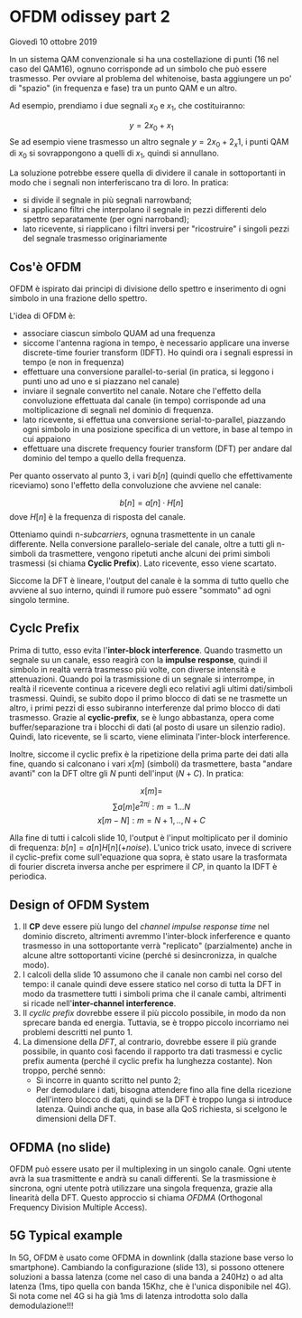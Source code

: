 # OFDM odissey part 2
Giovedì 10 ottobre 2019

In un sistema QAM convenzionale si ha una costellazione di punti (16 nel caso del QAM16), ognuno corrisponde ad un simbolo che può essere trasmesso. Per ovviare al problema del whitenoise, basta aggiungere un po' di "spazio" (in frequenza e fase) tra un punto QAM e un altro.

Ad esempio, prendiamo i due segnali $x_0$ e $x_1$, che costituiranno:

$$ y = 2x_0 + x_1 $$
Se ad esempio viene trasmesso un altro segnale $y = 2x_0+2_x1$, i punti QAM di $x_0$ si sovrappongono a quelli di $x_1$, quindi si annullano.

La soluzione potrebbe essere quella di dividere il canale in sottoportanti in modo che i segnali non interferiscano tra di loro.
In pratica:
* si divide il segnale in più segnali narrowband;
* si applicano filtri che interpolano il segnale in pezzi differenti delo spettro separatamente (per ogni narroband);
* lato ricevente, si riapplicano i filtri inversi per "ricostruire" i singoli pezzi del segnale trasmesso originariamente

## Cos'è OFDM
OFDM è ispirato dai principi di divisione dello spettro e inserimento di ogni simbolo in una frazione dello spettro. 

L'idea di OFDM è:
* associare ciascun simbolo QUAM ad una frequenza
* siccome l'antenna ragiona in tempo, è necessario applicare una inverse discrete-time fourier transform (IDFT). Ho quindi ora i segnali espressi in tempo (e non in frequenza)
* effettuare una conversione parallel-to-serial (in pratica, si leggono i punti uno ad uno e si piazzano nel canale)
* inviare il segnale convertito nel canale. Notare che l'effetto della convoluzione effettuata dal canale (in tempo) corrisponde ad una moltiplicazione di segnali nel dominio di frequenza.
* lato ricevente, si effettua una conversione serial-to-parallel, piazzando ogni simbolo in una posizione specifica di un vettore, in base al tempo in cui appaiono
* effettuare una discrete frequency fourier transform (DFT) per andare dal dominio del tempo a quello della frequenza.

Per quanto osservato al punto 3, i vari $b[n]$ (quindi quello che effettivamente riceviamo) sono l'effetto della convoluzione che avviene nel canale:

$$ b[n] = a[n]\cdot H[n] $$
dove $H[n]$ è la frequenza di risposta del canale.

Otteniamo quindi n-*subcarriers*, ognuna trasmettente in un canale differente. Nella conversione parallelo-seriale del canale, oltre a tutti gli n-simboli da trasmettere, vengono ripetuti anche alcuni dei primi simboli trasmessi (si chiama __Cyclic Prefix__). Lato ricevente, esso viene scartato.

Siccome la DFT è lineare, l'output del canale è la somma di tutto quello che avviene al suo interno, quindi il rumore può essere "sommato" ad ogni singolo termine.

## Cyclc Prefix
Prima di tutto, esso evita l'__inter-block interference__. Quando trasmetto un segnale su un canale, esso reagirà con la __impulse response__, quindi il simbolo in realtà verrà trasmesso più volte, con diverse intensità e attenuazioni. Quando poi la trasmissione di un segnale si interrompe, in realtà il ricevente continua a ricevere degli eco relativi agli ultimi dati/simboli trasmessi. Quindi, se subito dopo il primo blocco di dati se ne trasmette un altro, i primi pezzi di esso subiranno interferenze dal primo blocco di dati trasmesso. Grazie al __cyclic-prefix__, se è lungo abbastanza, opera come buffer/separazione tra i blocchi di dati (al posto di usare un silenzio radio). Quindi, lato ricevente, se li scarto, viene eliminata l'inter-block interference.

Inoltre, siccome il cyclic prefix è la ripetizione della prima parte dei dati alla fine, quando si calconano i vari $x[m]$ (simboli) da trasmettere, basta "andare avanti" con la DFT oltre gli $N$ punti dell'input ($N+C$).  In pratica:

$$ x[m] = $$
$$ \sum a[m]e^{2\pi j} : m = 1...N$$
$$ x[m-N] : m = N+1,..,N+C $$

Alla fine di tutti i calcoli slide 10, l'output è l'input moltiplicato per il dominio di frequenza: $b[n] = a[n]H[n] (+ noise)$. L'unico trick usato, invece di scrivere il cyclic-prefix come sull'equazione qua sopra, è stato usare la trasformata di fourier discreta inversa anche per esprimere il *CP*, in quanto la IDFT è periodica.

## Design of OFDM System
1. Il __CP__ deve essere più lungo del _channel impulse response time_ nel dominio discreto, altrimenti avremmo l'inter-block inferference e quanto trasmesso in una sottoportante verrà "replicato" (parzialmente) anche in alcune altre sottoportanti vicine (perché si desincronizza, in qualche modo).
2. I calcoli della slide 10 assumono che il canale non cambi nel corso del tempo: il canale quindi deve essere statico nel corso di tutta la DFT in modo da trasmettere tutti i simboli prima che il canale cambi, altrimenti si ricade nell'__inter-channel interference__.
3. Il *cyclic prefix* dovrebbe essere il più piccolo possibile, in modo da non sprecare banda ed energia. Tuttavia, se è troppo piccolo incorriamo nei problemi descritti nel punto 1.
4. La dimensione della *DFT*, al contrario, dovrebbe essere il più grande possibile, in quanto così facendo il rapporto tra dati trasmessi e cyclic prefix aumenta (perché il cyclic prefix ha lunghezza costante). Non troppo, perché sennò:
    * Si incorre in quanto scritto nel punto 2;
    * Per demodulare i dati, bisogna attendere fino alla fine della ricezione dell'intero blocco di dati, quindi se la DFT è troppo lunga si introduce latenza. Quindi anche qua, in base alla QoS richiesta, si scelgono le dimensioni della DFT.

## OFDMA (no slide)
OFDM può essere usato per il multiplexing in un singolo canale. Ogni utente avrà la sua trasmittente e andrà su canali differenti. Se la trasmissione è sincrona, ogni utente potrà utilizzare una singola frequenza, grazie alla linearità della DFT. Questo approccio si chiama *OFDMA* (Orthogonal Frequency Division Multiple Access).

## 5G Typical example
In 5G, OFDM è usato come OFDMA in downlink (dalla stazione base verso lo smartphone).
Cambiando la configurazione (slide 13), si possono ottenere soluzioni a bassa latenza (come nel caso di una banda a 240Hz) o ad alta latenza (1ms, tipo quella con banda 15Khz, che è l'unica disponibile nel 4G). Si nota come nel 4G si ha già 1ms di latenza introdotta solo dalla demodulazione!!!